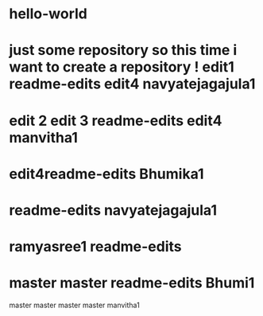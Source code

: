 # hello-world
just some repository
so this time i want to create a repository !
edit1
readme-edits
edit4
navyatejagajula1
=======
edit 2
edit 3
 readme-edits
edit4
manvitha1
=======
edit4readme-edits
Bhumika1
=======
 readme-edits
navyatejagajula1
=======
ramyasree1
 readme-edits
=======
 master
master
readme-edits
Bhumi1
=======
 master
 master
 master
 master
manvitha1
